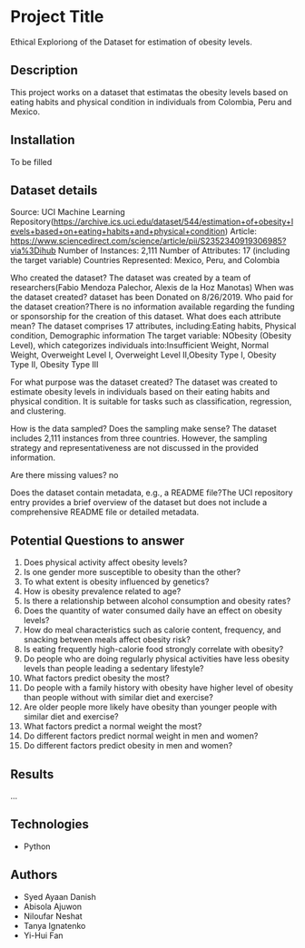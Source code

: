 # Project Title
Ethical Exploriong of the Dataset for estimation of obesity levels.
## Description
This project works on a dataset that estimatas the obesity levels based on eating habits and physical condition in individuals from Colombia, Peru and Mexico.
## Installation
To be filled 

## Dataset details
Source: UCI Machine Learning Repository(https://archive.ics.uci.edu/dataset/544/estimation+of+obesity+levels+based+on+eating+habits+and+physical+condition)
Article: https://www.sciencedirect.com/science/article/pii/S2352340919306985?via%3Dihub
Number of Instances: 2,111
Number of Attributes: 17 (including the target variable)
Countries Represented: Mexico, Peru, and Colombia

Who created the dataset?
The dataset was created by a team of researchers(Fabio Mendoza Palechor, Alexis de la Hoz Manotas)
When was the dataset created? dataset has been Donated on 8/26/2019.
Who paid for the dataset creation?There is no information available regarding the funding or sponsorship for the creation of this dataset.
What does each attribute mean?
The dataset comprises 17 attributes, including:Eating habits, Physical condition, Demographic information
The target variable: NObesity (Obesity Level), which categorizes individuals into:Insufficient Weight, Normal Weight, Overweight Level I, Overweight Level II,Obesity Type I, Obesity Type II, Obesity Type III

For what purpose was the dataset created?
The dataset was created to estimate obesity levels in individuals based on their eating habits and physical condition. It is suitable for tasks such as classification, regression, and clustering.

How is the data sampled? Does the sampling make sense?
The dataset includes 2,111 instances from three countries. However, the sampling strategy and representativeness are not discussed in the provided information.

Are there missing values? no

Does the dataset contain metadata, e.g., a README file?The UCI repository entry provides a brief overview of the dataset but does not include a comprehensive README file or detailed metadata.


## Potential Questions to answer

1. ⁠Does physical activity affect obesity levels?
2. ⁠Is one gender more susceptible to obesity than the other?
3. ⁠To what extent is obesity influenced by genetics?
4. ⁠How is obesity prevalence related to age?
5. ⁠⁠Is there a relationship between alcohol consumption and obesity rates?
6. ⁠Does the quantity of water consumed daily have an effect on obesity levels?
7. ⁠How do meal characteristics such as calorie content, frequency, and snacking between meals affect obesity risk?
8. Is eating frequently high-calorie food strongly correlate with obesity?
9. Do people who are doing regularly physical activities have less obesity levels than people leading a sedentary lifestyle?
10. What factors predict obesity the most?
11. Do people with a family history with obesity have higher level of obesity than people without with similar diet and exercise?
12. Are older people more likely have obesity than younger people with similar diet and exercise?
13. What factors predict a normal weight the most?
14. ⁠Do different factors predict normal weight in men and women?
15. Do different factors predict obesity in men and women?

## Results
...

## Technologies
- Python

## Authors

- Syed Ayaan Danish
- Abisola Ajuwon
- Niloufar Neshat 
- Tanya Ignatenko 
- Yi-Hui Fan



